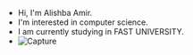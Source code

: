 * Hi, I'm Alishba Amir.
* I'm interested in computer science.
* I am currently studying in FAST UNIVERSITY.
*  ![Capture](https://github.com/user-attachments/assets/183e7484-5ed1-4d0d-a674-4edce1f4ddcb)
